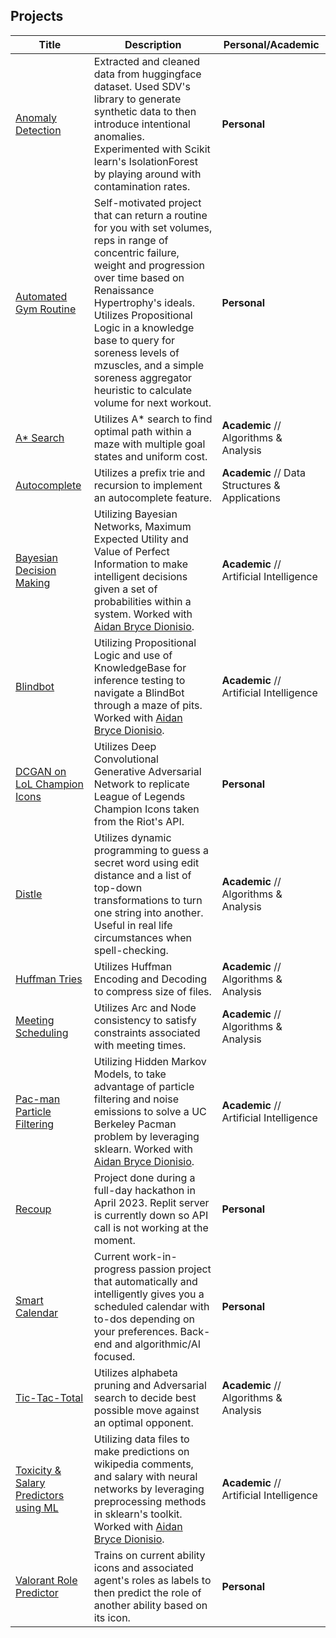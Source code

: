 ## Projects
Title | Description | Personal/Academic |
|---|---|---|
| [Anomaly Detection](https://github.com/Relectrik/Projects/tree/main/Personal%20Projects/Anomaly-Detection) | Extracted and cleaned data from huggingface dataset. Used SDV's library to generate synthetic data to then introduce intentional anomalies. Experimented with Scikit learn's IsolationForest by playing around with contamination rates. | **Personal** |
| [Automated Gym Routine](https://github.com/Relectrik/Projects/tree/main/Personal%20Projects/Automated-Gym-Routine) | Self-motivated project that can return a routine for you with set volumes, reps in range of concentric failure, weight and progression over time based on Renaissance Hypertrophy's ideals. Utilizes Propositional Logic in a knowledge base to query for soreness levels of mzuscles, and a simple soreness aggregator heuristic to calculate volume for next workout. | **Personal** |
| [A* Search](https://github.com/Relectrik/Projects/tree/main/Academic%20Projects/CMSI2130/HW1) | Utilizes A* search to find optimal path within a maze with multiple goal states and uniform cost. | **Academic** // Algorithms & Analysis |
| [Autocomplete](https://github.com/Relectrik/Projects/tree/main/Academic%20Projects/CMSI2120/HW3/homework3-Relectrik) | Utilizes a prefix trie and recursion to implement an autocomplete feature. | **Academic** // Data Structures & Applications|
| [Bayesian Decision Making](https://github.com/Relectrik/Projects/tree/main/Academic%20Projects/CMSI3300/HW2) | Utilizing Bayesian Networks, Maximum Expected Utility and Value of Perfect Information to make intelligent decisions given a set of probabilities within a system. Worked with [Aidan Bryce Dionisio](https://github.com/GamerNerd-i). | **Academic** // Artificial Intelligence |
| [Blindbot](https://github.com/Relectrik/Projects/tree/main/Academic%20Projects/CMSI3300/HW1) | Utilizing Propositional Logic and use of KnowledgeBase for inference testing to navigate a BlindBot through a maze of pits. Worked with [Aidan Bryce Dionisio](https://github.com/GamerNerd-i). | **Academic** // Artificial Intelligence |
| [DCGAN on LoL Champion Icons](https://github.com/Relectrik/Projects/tree/main/Personal%20Projects/DCGAN-LoL-Champs) | Utilizes Deep Convolutional Generative Adversarial Network to replicate League of Legends Champion Icons taken from the Riot's API. | **Personal** |
| [Distle](https://github.com/Relectrik/Projects/tree/main/Academic%20Projects/CMSI2130/HW3) | Utilizes dynamic programming to guess a secret word using edit distance and a list of top-down transformations to turn one string into another. Useful in real life circumstances when spell-checking. | **Academic** // Algorithms & Analysis |
| [Huffman Tries](https://github.com/Relectrik/Projects/tree/main/Academic%20Projects/CMSI2130/HW4) | Utilizes Huffman Encoding and Decoding to compress size of files. | **Academic** // Algorithms & Analysis |
| [Meeting Scheduling](https://github.com/Relectrik/Projects/tree/main/Academic%20Projects/CMSI2130/HW5) | Utilizes Arc and Node consistency to satisfy constraints associated with meeting times. | **Academic** // Algorithms & Analysis |
| [Pac-man Particle Filtering](https://github.com/Relectrik/Projects/tree/main/Academic%20Projects/CMSI3300/HW3) | Utilizing Hidden Markov Models, to take advantage of particle filtering and noise emissions to solve a UC Berkeley Pacman problem by leveraging sklearn. Worked with [Aidan Bryce Dionisio](https://github.com/GamerNerd-i). | **Academic** // Artificial Intelligence |
| [Recoup](https://github.com/Relectrik/RecoupApp) | Project done during a full-day hackathon in April 2023. Replit server is currently down so API call is not working at the moment. | **Personal** |
| [Smart Calendar](https://github.com/Relectrik/Smart-Calendar) | Current work-in-progress passion project that automatically and intelligently gives you a scheduled calendar with to-dos depending on your preferences. Back-end and algorithmic/AI focused. | **Personal** |
| [Tic-Tac-Total](https://github.com/Relectrik/Projects/tree/main/Academic%20Projects/CMSI2130/HW2) | Utilizes alphabeta pruning and Adversarial search to decide best possible move against an optimal opponent. | **Academic** // Algorithms & Analysis |
| [Toxicity & Salary Predictors using ML](https://github.com/Relectrik/Projects/tree/main/Academic%20Projects/CMSI3300/HW4) | Utilizing data files to make predictions on wikipedia comments, and salary with neural networks by leveraging preprocessing methods in sklearn's toolkit. Worked with [Aidan Bryce Dionisio](https://github.com/GamerNerd-i). | **Academic** // Artificial Intelligence |
| [Valorant Role Predictor](https://github.com/Relectrik/Projects/tree/main/Personal%20Projects/Valorant-Role-Predictor) | Trains on current ability icons and associated agent's roles as labels to then predict the role of another ability based on its icon. | **Personal** |